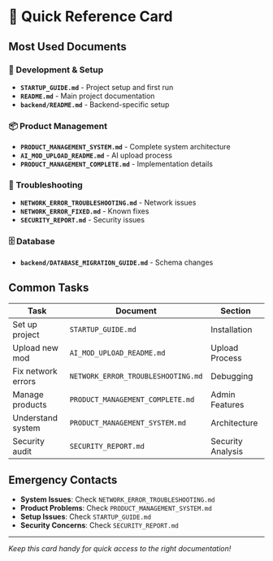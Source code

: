 # 🚀 **Quick Reference Card**

## **Most Used Documents**

### **🔧 Development & Setup**
- **`STARTUP_GUIDE.md`** - Project setup and first run
- **`README.md`** - Main project documentation
- **`backend/README.md`** - Backend-specific setup

### **📦 Product Management**
- **`PRODUCT_MANAGEMENT_SYSTEM.md`** - Complete system architecture
- **`AI_MOD_UPLOAD_README.md`** - AI upload process
- **`PRODUCT_MANAGEMENT_COMPLETE.md`** - Implementation details

### **🐛 Troubleshooting**
- **`NETWORK_ERROR_TROUBLESHOOTING.md`** - Network issues
- **`NETWORK_ERROR_FIXED.md`** - Known fixes
- **`SECURITY_REPORT.md`** - Security issues

### **🗄️ Database**
- **`backend/DATABASE_MIGRATION_GUIDE.md`** - Schema changes

## **Common Tasks**

| Task | Document | Section |
|------|----------|---------|
| Set up project | `STARTUP_GUIDE.md` | Installation |
| Upload new mod | `AI_MOD_UPLOAD_README.md` | Upload Process |
| Fix network errors | `NETWORK_ERROR_TROUBLESHOOTING.md` | Debugging |
| Manage products | `PRODUCT_MANAGEMENT_COMPLETE.md` | Admin Features |
| Understand system | `PRODUCT_MANAGEMENT_SYSTEM.md` | Architecture |
| Security audit | `SECURITY_REPORT.md` | Security Analysis |

## **Emergency Contacts**

- **System Issues**: Check `NETWORK_ERROR_TROUBLESHOOTING.md`
- **Product Problems**: Check `PRODUCT_MANAGEMENT_SYSTEM.md`
- **Setup Issues**: Check `STARTUP_GUIDE.md`
- **Security Concerns**: Check `SECURITY_REPORT.md`

---
*Keep this card handy for quick access to the right documentation!*
